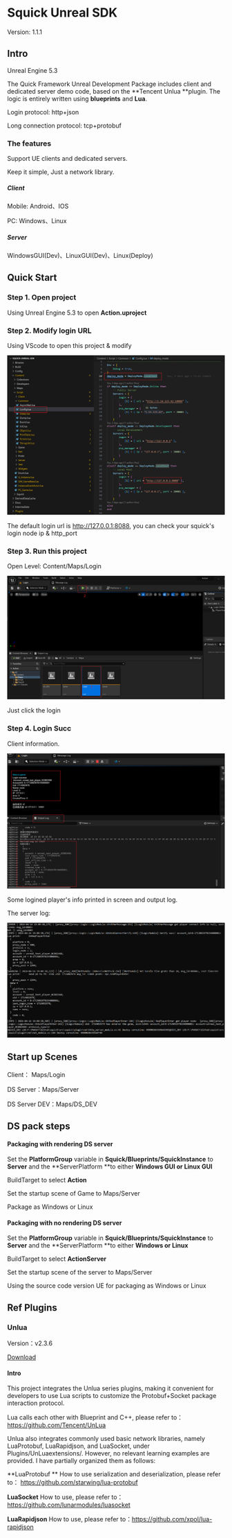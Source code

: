 # Squick Unreal SDK

Version: 1.1.1

## Intro

Unreal Engine 5.3

The Quick Framework Unreal Development Package includes client and dedicated server demo code, based on the **Tencent Unlua **plugin. The logic is entirely written using **blueprints** and **Lua**.

Login protocol: http+json

Long connection protocol: tcp+protobuf



### The features

Support UE clients and dedicated servers.

Keep it simple, Just a network library.



##### Client

Mobile: Android、IOS

PC: Windows、Linux

##### Server

WindowsGUI(Dev)、LinuxGUI(Dev)、Linux(Deploy)



## Quick Start

### Step 1. Open project

Using Unreal Engine 5.3 to open **Action.uproject**



### Step 2. Modify login URL

Using VScode to open this project & modify

![image-20240414190343195](./Docs/Images/image-20240414190343195.png)

The default login url is http://127.0.0.1:8088, you can check your squick's login node ip & http_port



### Step 3. Run this project

Open Level: Content/Maps/Login

![image-20240414190812275](/Docs/Images/image-20240414190812275.png)

Just click the login



### Step 4. Login Succ

Client information.

![image-20240414190812275](/Docs/Images/Snipaste_2024-04-14_19-10-18.png)

Some logined player's info printed in screen and output log.

The server log:

![image-20240414190812275](/Docs/Images/Snipaste_2024-04-14_19-12-46.png)



## Start up Scenes

Client： Maps/Login

DS Server：Maps/Server

DS Server DEV：Maps/DS_DEV



## DS pack steps



#### Packaging with rendering DS server

Set the **PlatformGroup** variable in **Squick/Blueprints/SquickInstance** to **Server** and the **ServerPlatform **to either **Windows GUI or Linux GUI**

BuildTarget to select **Action**

Set the startup scene of Game to Maps/Server

Package as Windows or Linux



#### Packaging with no rendering DS server 

Set the **PlatformGroup** variable in **Squick/Blueprints/SquickInstance** to **Server** and the **ServerPlatform **to either **Windows or Linux**

BuildTarget to select **ActionServer**

Set the startup scene of the server to Maps/Server

Using the source code version UE for packaging as Windows or Linux





## Ref Plugins

### Unlua

Version：v2.3.6

[Download](https://img.shields.io/github/v/release/Tencent/UnLua)

#### Intro

This project integrates the Unlua series plugins, making it convenient for developers to use Lua scripts to customize the Protobuf+Socket package interaction protocol.

Lua calls each other with Blueprint and C++, please refer to：https://github.com/Tencent/UnLua



Unlua also integrates commonly used basic network libraries, namely LuaProtobuf, LuaRapidjson, and LuaSocket, under Plugins/UnLuaextensions/. However, no relevant learning examples are provided. I have partially organized them as follows:

**LuaProtobuf ** How to use serialization and deserialization, please refer to： https://github.com/starwing/lua-protobuf

**LuaSocket** How to use, please refer to：https://github.com/lunarmodules/luasocket

**LuaRapidjson** How to use, please refer to：https://github.com/xpol/lua-rapidjson
